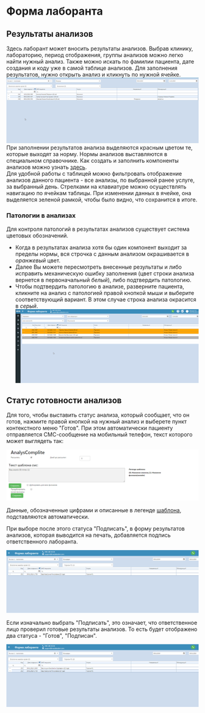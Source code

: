 # Форма лаборанта

## Результаты анализов
Здесь лаборант может вносить результаты анализов. Выбрав клинику, лабораторию, период отображения, группы анализов можно легко найти нужный анализ. Также можно искать по фамилии пациента, дате создания и коду уже в самой таблице анализов. Для заполнения результатов, нужно открыть анализ и кликнуть по нужной ячейке.
  ![Image](Image/FormLaborant.gif)   
При заполнении результатов анализа выделяются красным цветом те, которые выходят за норму. Нормы анализов выставляются в специальном справочнике. Как создать и заполнить компоненты анализов можно узнать <a href="./analyzesnorm">здесь</a>.   
Для удобной работы с таблицей можно фильтровать отображение анализов данного пациента - все анализы, по выбранной ранее услуге, за выбранный день. Стрелками на клавиатуре можно осуществлять навигацию по ячейкам таблицы. При изменении данных в ячейке, она выделяется зеленой рамкой, чтобы было видно, что сохранится в итоге.    

  ### Патологии в анализах

  Для контроля патологий в результатах анализов существует система цветовых обозначений. 
  - Когда в результатах анализа хотя бы один компонент выходит за пределы нормы, вся строчка с данным анализом окрашивается в *оранжевый* цвет.
  - Далее Вы можете пересмотреть внесенные результаты и либо исправить механическую ошибку заполнения (цвет строки анализа вернется в первоначальный *белый*), либо подтвердить патологию.
  - Чтобы подтвердить патологию в анализе, разверните пациента, кликните на анализ с патологией правой кнопкой мыши и выберите соответствующий вариант. В этом случае строка анализа окрасится в *серый*.
  ![Image](Image/patologia.gif)

## Статус готовности анализов

Для того, чтобы выставить статус анализа, который сообщает, что он готов, нажмите правой кнопкой на нужный анализ и выберете пункт контекстного меню "Готов". При этом автоматически пациенту отправляется СМС-сообщение на мобильный телефон, текст которого может выглядеть так:

![Image](Image/smsanalyzes.png)

Данные, обозначенные цифрами и описанные в легенде <a href="./shablonysms">шаблона</a>, подставляются автоматически.   

При выборе после этого статуса "Подписать", в форму результатов анализов, которая выводится на печать, добавляется подпись ответственного лаборанта.  

![Image](Image/status.gif)  

Если изначально выбрать "Подписать", это означает, что ответственное лицо проверил готовые результаты анализов. То есть будет отображено два статуса - "Готов", "Подписан".

![Image](Image/status1.gif)